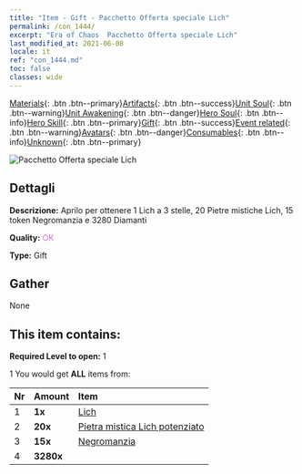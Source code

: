 ```yaml
---
title: "Item - Gift - Pacchetto Offerta speciale Lich"
permalink: /con_1444/
excerpt: "Era of Chaos  Pacchetto Offerta speciale Lich"
last_modified_at: 2021-06-08
locale: it
ref: "con_1444.md"
toc: false
classes: wide
---
```

 [Materials](/ItemsIT/){: .btn .btn--primary}[Artifacts](/ItemsIT/Artifacts/){: .btn .btn--success}[Unit Soul](/ItemsIT/UnitSoul/){: .btn .btn--warning}[Unit Awakening](/ItemsIT/UnitAwakening/){: .btn .btn--danger}[Hero Soul](/ItemsIT/HeroSoul/){: .btn .btn--info}[Hero Skill](/ItemsIT/HeroSkill/){: .btn .btn--primary}[Gift](/ItemsIT/Gift/){: .btn .btn--success}[Event related](/ItemsIT/Events/){: .btn .btn--warning}[Avatars](/ItemsIT/Avatars/){: .btn .btn--danger}[Consumables](/ItemsIT/Consumables/){: .btn .btn--info}[Unknown](/ItemsIT/Unknown/){: .btn .btn--primary}

 ![Pacchetto Offerta speciale Lich](/images/t/i_907058.png)

## Dettagli
 **Descrizione:** Aprilo per ottenere 1 Lich a 3 stelle, 20 Pietre mistiche Lich, 15 token Negromanzia e 3280 Diamanti

 **Quality:** <span style="color: #DA70D6">OK</span>

 **Type:** Gift

## Gather

  None

## This item contains:

 **Required Level to open:** 1

 1 You would get **ALL** items  from:

  | Nr | Amount |     Item    |
  |:---|:-------|:------------|
  | 1 |  **1x** | [Lich](/it/units/Lich/) |  | 
  | 2 |  **20x** | [Pietra mistica Lich potenziato](/ItemsIT/unt_301/) |  | 
  | 3 |  **15x** | [Negromanzia](/ItemsIT/her_460/) |  | 
  | 4 |  **3280x** | <i class="fas fa-gem"/> |  | 
